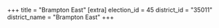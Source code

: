+++
title = "Brampton East"
[extra]
election_id = 45
district_id = "35011"
district_name = "Brampton East"
+++
